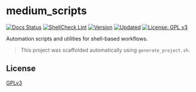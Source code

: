 # medium_scripts

[![Docs Status](https://github.com/raymonepping/medium_scripts/actions/workflows/generate_docs.yml/badge.svg)](https://github.com/raymonepping/medium_scripts/actions/workflows/generate_docs.yml)
[![ShellCheck Lint](https://img.shields.io/badge/lint-shellcheck-brightgreen?logo=gnu-bash)](https://www.shellcheck.net/)
[![Version](https://img.shields.io/badge/version-2.4.0-purple)](./docs/generate_documentation.md)
[![Updated](https://img.shields.io/badge/updated-2025--07--02-blue)](./docs/generate_documentation.md)
[![License: GPL v3](https://img.shields.io/badge/License-GPLv3-blue.svg)](LICENSE)


Automation scripts and utilities for shell-based workflows.

> This project was scaffolded automatically using `generate_project.sh`.

## License

[GPLv3](LICENSE)

